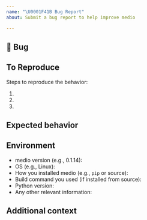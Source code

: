 ```yaml
---
name: "\U0001F41B Bug Report"
about: Submit a bug report to help improve medio

---
```


## 🐛 Bug

<!-- A clear and concise description of what the bug is. -->

## To Reproduce

Steps to reproduce the behavior:

1.
2.
3.

<!-- If you have a code sample, error messages, stack traces, please provide it here as well -->

## Expected behavior

<!-- A clear and concise description of what you expected to happen. -->

## Environment

 - medio version (e.g., 0.1.14):
 - OS (e.g., Linux):
 - How you installed medio (e.g., `pip` or source):
 - Build command you used (if installed from source):
 - Python version:
 - Any other relevant information:

## Additional context

<!-- Add any other context about the problem here. -->
